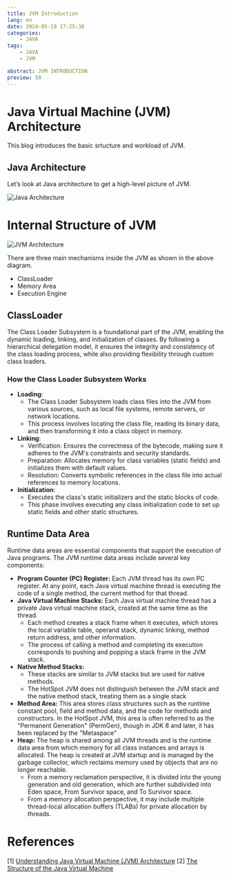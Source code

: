 ```yaml
---
title: JVM Introduction
lang: en
date: 2024-05-19 17:25:38
categories:
    - JAVA
tags:
    - JAVA
    - JVM

abstract: JVM INTRODUCTION
preview: 50
---
```

# Java Virtual Machine (JVM) Architecture
This blog introduces the basic srtucture and workload of JVM.

## Java Architecture
Let’s look at Java architecture to get a high-level picture of JVM.

![Java Architecture](Java-architecture.png)

# Internal Structure of JVM
![JVM Architecture](JVM-architecture.png)

There are three main mechanisms inside the JVM as shown in the above diagram.
* ClassLoader
* Memory Area
* Execution Engine

## ClassLoader
The Class Loader Subsystem is a foundational part of the JVM, enabling the dynamic loading, linking, and initialization of classes. By following a hierarchical delegation model, it ensures the integrity and consistency of the class loading process, while also providing flexibility through custom class loaders.

### How the Class Loader Subsystem Works
* **Loading**:
    * The Class Loader Subsystem loads class files into the JVM from various sources, such as local file systems, remote servers, or network locations.
    * This process involves locating the class file, reading its binary data, and then transforming it into a class object in memory.
* **Linking**:
    * Verification: Ensures the correctness of the bytecode, making sure it adheres to the JVM's constraints and security standards.
    * Preparation: Allocates memory for class variables (static fields) and initializes them with default values.
    * Resolution: Converts symbolic references in the class file into actual references to memory locations.
* **Initialization**:
    * Executes the class's static initializers and the static blocks of code.
    * This phase involves executing any class initialization code to set up static fields and other static structures.

## Runtime Data Area
Runtime data areas are essential components that support the execution of Java programs. The JVM runtime data areas include several key components:
* **Program Counter (PC) Register:** Each JVM thread has its own PC register. At any point, each Java virtual machine thread is executing the code of a single method, the current method for that thread.
* **Java Virtual Machine Stacks:** Each Java virtual machine thread has a private Java virtual machine stack, created at the same time as the thread.
    - Each method creates a stack frame when it executes, which stores the local variable table, operand stack, dynamic linking, method return address, and other information.
    - The process of calling a method and completing its execution corresponds to pushing and popping a stack frame in the JVM stack.
* **Native Method Stacks:**
    - These stacks are similar to JVM stacks but are used for native methods. 
    - The HotSpot JVM does not distinguish between the JVM stack and the native method stack, treating them as a single stack​
* **Method Area:** This area stores class structures such as the runtime constant pool, field and method data, and the code for methods and constructors. In the HotSpot JVM, this area is often referred to as the "Permanent Generation" (PermGen), though in JDK 8 and later, it has been replaced by the "Metaspace"
* **Heap:** The heap is shared among all JVM threads and is the runtime data area from which memory for all class instances and arrays is allocated. The heap is created at JVM startup and is managed by the garbage collector, which reclaims memory used by objects that are no longer reachable​.
    - From a memory reclamation perspective, it is divided into the young generation and old generation, which are further subdivided into Eden space, From Survivor space, and To Survivor space.
    - From a memory allocation perspective, it may include multiple thread-local allocation buffers (TLABs) for private allocation by threads.


# References
[1] [Understanding Java Virtual Machine (JVM) Architecture](https://medium.com/java-for-beginners/understanding-java-virtual-machine-jvm-architecture-e68d1c611026)
[2] [The Structure of the Java Virtual Machine](https://docs.oracle.com/javase/specs/jvms/se6/html/Overview.doc.html)